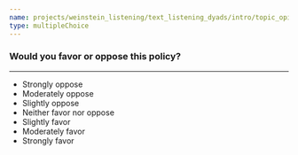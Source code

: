 ```yaml
---
name: projects/weinstein_listening/text_listening_dyads/intro/topic_opinion.md
type: multipleChoice
---
```


### Would you favor or oppose this policy?

---

- Strongly oppose
- Moderately oppose
- Slightly oppose
- Neither favor nor oppose
- Slightly favor
- Moderately favor
- Strongly favor
